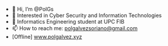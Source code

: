 - 👋 Hi, I’m @PolGs
- 👀 Interested in Cyber Security and Information Technologies
- 🌱 Informatics Engineering student at UPC FIB
- 📫 How to reach me: polgalvezsoriano@gmail.com
- [Offline] www.polgalvez.xyz
